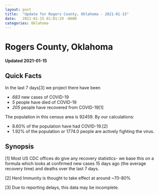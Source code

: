 ```yaml
---
layout: post
title:  "Update for Rogers County, Oklahoma - 2021-01-15"
date:   2021-01-15 01:01:29 -0600
categories: Oklahoma
---
```


# Rogers County, Oklahoma
#### Updated 2021-01-15

## Quick Facts

In the last 7 days[3] we project there have been
- *683* new cases of COVID-19
- *5* people have died of COVID-19
- *205* people have recovered from COVID-19[1]

The population in this census area is 92459. By our calculations:
- 8.60% of the population have had COVID-19.[2]
- 1.92% of the population or 1774.0 people are actively fighting the virus.

## Synopsis




[1] Most US CDC offices do give any recovery statistics- we base this on a formula which looks at confirmed new cases
15 days ago (the average recovery time) and deaths over the last 7 days.

[2] Herd Immunity is thought to take effect at around ~70-80%

[3] Due to reporting delays, this data may be incomplete.
 
    